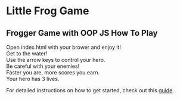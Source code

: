 Little Frog Game
===============================
Frogger Game with OOP JS
How To Play
-----------
Open index.html with your brower and enjoy it!<br>
Get to the water!</br>
Use the arrow keys to control your hero.</br>
Be careful with your enemies!</br>
Faster you are, more scores you earn.</br>
Your hero has 3 lives.</br>


For detailed instructions on how to get started, check out this [guide](https://docs.google.com/document/d/1v01aScPjSWCCWQLIpFqvg3-vXLH2e8_SZQKC8jNO0Dc/pub?embedded=true).
